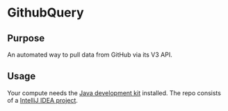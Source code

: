 # GithubQuery

## Purpose
An automated way to pull data from GitHub via its V3 API.

## Usage
Your compute needs the [Java development kit](http://www.oracle.com/technetwork/java/javase/downloads/index.html) installed.
The repo consists of a [IntelliJ IDEA project](https://www.jetbrains.com/idea/download/).
